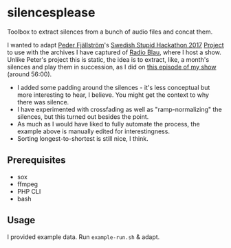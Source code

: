 # silencesplease

Toolbox to extract silences from a bunch of audio files and concat them.

I wanted to adapt [Peder Fjällström](https://twitter.com/fjallstrom)'s [Swedish Stupid Hackathon 2017](https://www.stupidhackathon.se/) [Project](http://www.p2tystnad.se/) to use with the archives I have captured of [Radio Blau](http://radioblau.de/), where I host a show. Unlike Peter's project this is static, the idea is to extract, like, a month's silences and play them in succession, as I did on [this episode of my show](https://www.mixcloud.com/kubshow/kubshow-18-1994-mit-alex-lorenz/) (around 56:00).

* I added some padding around the silences - it's less conceptual but more interesting to hear, I believe. You might get the context to why there was silence.
* I have experimented with crossfading as well as "ramp-normalizing" the silences, but this turned out besides the point.
* As much as I would have liked to fully automate the process, the example above is manually edited for interestingness.
* Sorting longest-to-shortest is still nice, I think.

## Prerequisites

* sox
* ffmpeg
* PHP CLI
* bash

## Usage

I provided example data. Run `example-run.sh` & adapt.
